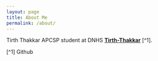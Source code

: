 ```yaml
---
layout: page
title: About Me
permalink: /about/
---
```


Tirth Thakkar APCSP student at DNHS  **[Tirth-Thakkar](https://github.com/Tirth-Thakkar)** [^1].



[^1] Github 
